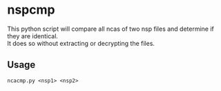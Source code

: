 # nspcmp
This python script will compare all ncas of two nsp files and determine if they are identical.  
It does so without extracting or decrypting the files.

## Usage
```
ncacmp.py <nsp1> <nsp2>
```
